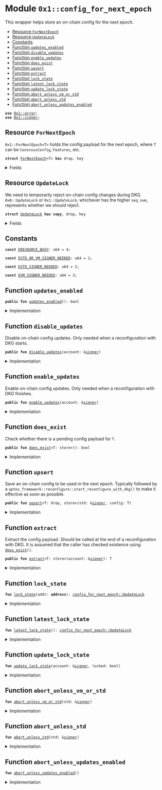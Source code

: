 
<a name="0x1_config_for_next_epoch"></a>

# Module `0x1::config_for_next_epoch`

This wrapper helps store an on-chain config for the next epoch.


-  [Resource `ForNextEpoch`](#0x1_config_for_next_epoch_ForNextEpoch)
-  [Resource `UpdateLock`](#0x1_config_for_next_epoch_UpdateLock)
-  [Constants](#@Constants_0)
-  [Function `updates_enabled`](#0x1_config_for_next_epoch_updates_enabled)
-  [Function `disable_updates`](#0x1_config_for_next_epoch_disable_updates)
-  [Function `enable_updates`](#0x1_config_for_next_epoch_enable_updates)
-  [Function `does_exist`](#0x1_config_for_next_epoch_does_exist)
-  [Function `upsert`](#0x1_config_for_next_epoch_upsert)
-  [Function `extract`](#0x1_config_for_next_epoch_extract)
-  [Function `lock_state`](#0x1_config_for_next_epoch_lock_state)
-  [Function `latest_lock_state`](#0x1_config_for_next_epoch_latest_lock_state)
-  [Function `update_lock_state`](#0x1_config_for_next_epoch_update_lock_state)
-  [Function `abort_unless_vm_or_std`](#0x1_config_for_next_epoch_abort_unless_vm_or_std)
-  [Function `abort_unless_std`](#0x1_config_for_next_epoch_abort_unless_std)
-  [Function `abort_unless_updates_enabled`](#0x1_config_for_next_epoch_abort_unless_updates_enabled)


<pre><code><b>use</b> <a href="error.md#0x1_error">0x1::error</a>;
<b>use</b> <a href="signer.md#0x1_signer">0x1::signer</a>;
</code></pre>



<a name="0x1_config_for_next_epoch_ForNextEpoch"></a>

## Resource `ForNextEpoch`

<code>0x1::ForNextEpoch&lt;T&gt;</code> holds the config payload for the next epoch, where <code>T</code> can be <code>ConsnsusConfig</code>, <code>Features</code>, etc.


<pre><code><b>struct</b> <a href="config_for_next_epoch.md#0x1_config_for_next_epoch_ForNextEpoch">ForNextEpoch</a>&lt;T&gt; <b>has</b> drop, key
</code></pre>



<details>
<summary>Fields</summary>


<dl>
<dt>
<code>payload: T</code>
</dt>
<dd>

</dd>
</dl>


</details>

<a name="0x1_config_for_next_epoch_UpdateLock"></a>

## Resource `UpdateLock`

We need to temporarily reject on-chain config changes during DKG.
<code>0x0::UpdateLock</code> or <code>0x1::UpdateLock</code>, whichever has the higher <code>seq_num</code>, represents whether we should reject.


<pre><code><b>struct</b> <a href="config_for_next_epoch.md#0x1_config_for_next_epoch_UpdateLock">UpdateLock</a> <b>has</b> <b>copy</b>, drop, key
</code></pre>



<details>
<summary>Fields</summary>


<dl>
<dt>
<code>seq_num: u64</code>
</dt>
<dd>

</dd>
<dt>
<code>locked: bool</code>
</dt>
<dd>

</dd>
</dl>


</details>

<a name="@Constants_0"></a>

## Constants


<a name="0x1_config_for_next_epoch_ERESOURCE_BUSY"></a>



<pre><code><b>const</b> <a href="config_for_next_epoch.md#0x1_config_for_next_epoch_ERESOURCE_BUSY">ERESOURCE_BUSY</a>: u64 = 4;
</code></pre>



<a name="0x1_config_for_next_epoch_ESTD_OR_VM_SIGNER_NEEDED"></a>



<pre><code><b>const</b> <a href="config_for_next_epoch.md#0x1_config_for_next_epoch_ESTD_OR_VM_SIGNER_NEEDED">ESTD_OR_VM_SIGNER_NEEDED</a>: u64 = 1;
</code></pre>



<a name="0x1_config_for_next_epoch_ESTD_SIGNER_NEEDED"></a>



<pre><code><b>const</b> <a href="config_for_next_epoch.md#0x1_config_for_next_epoch_ESTD_SIGNER_NEEDED">ESTD_SIGNER_NEEDED</a>: u64 = 2;
</code></pre>



<a name="0x1_config_for_next_epoch_EVM_SIGNER_NEEDED"></a>



<pre><code><b>const</b> <a href="config_for_next_epoch.md#0x1_config_for_next_epoch_EVM_SIGNER_NEEDED">EVM_SIGNER_NEEDED</a>: u64 = 3;
</code></pre>



<a name="0x1_config_for_next_epoch_updates_enabled"></a>

## Function `updates_enabled`



<pre><code><b>public</b> <b>fun</b> <a href="config_for_next_epoch.md#0x1_config_for_next_epoch_updates_enabled">updates_enabled</a>(): bool
</code></pre>



<details>
<summary>Implementation</summary>


<pre><code><b>public</b> <b>fun</b> <a href="config_for_next_epoch.md#0x1_config_for_next_epoch_updates_enabled">updates_enabled</a>(): bool <b>acquires</b> <a href="config_for_next_epoch.md#0x1_config_for_next_epoch_UpdateLock">UpdateLock</a> {
    !<a href="config_for_next_epoch.md#0x1_config_for_next_epoch_latest_lock_state">latest_lock_state</a>().locked
}
</code></pre>



</details>

<a name="0x1_config_for_next_epoch_disable_updates"></a>

## Function `disable_updates`

Disable on-chain config updates. Only needed when a reconfiguration with DKG starts.


<pre><code><b>public</b> <b>fun</b> <a href="config_for_next_epoch.md#0x1_config_for_next_epoch_disable_updates">disable_updates</a>(account: &<a href="signer.md#0x1_signer">signer</a>)
</code></pre>



<details>
<summary>Implementation</summary>


<pre><code><b>public</b> <b>fun</b> <a href="config_for_next_epoch.md#0x1_config_for_next_epoch_disable_updates">disable_updates</a>(account: &<a href="signer.md#0x1_signer">signer</a>) <b>acquires</b> <a href="config_for_next_epoch.md#0x1_config_for_next_epoch_UpdateLock">UpdateLock</a> {
    <a href="config_for_next_epoch.md#0x1_config_for_next_epoch_update_lock_state">update_lock_state</a>(account, <b>true</b>);
}
</code></pre>



</details>

<a name="0x1_config_for_next_epoch_enable_updates"></a>

## Function `enable_updates`

Enable on-chain config updates. Only needed when a reconfiguration with DKG finishes.


<pre><code><b>public</b> <b>fun</b> <a href="config_for_next_epoch.md#0x1_config_for_next_epoch_enable_updates">enable_updates</a>(account: &<a href="signer.md#0x1_signer">signer</a>)
</code></pre>



<details>
<summary>Implementation</summary>


<pre><code><b>public</b> <b>fun</b> <a href="config_for_next_epoch.md#0x1_config_for_next_epoch_enable_updates">enable_updates</a>(account: &<a href="signer.md#0x1_signer">signer</a>) <b>acquires</b> <a href="config_for_next_epoch.md#0x1_config_for_next_epoch_UpdateLock">UpdateLock</a> {
    <a href="config_for_next_epoch.md#0x1_config_for_next_epoch_update_lock_state">update_lock_state</a>(account, <b>false</b>);
}
</code></pre>



</details>

<a name="0x1_config_for_next_epoch_does_exist"></a>

## Function `does_exist`

Check whether there is a pending config payload for <code>T</code>.


<pre><code><b>public</b> <b>fun</b> <a href="config_for_next_epoch.md#0x1_config_for_next_epoch_does_exist">does_exist</a>&lt;T: store&gt;(): bool
</code></pre>



<details>
<summary>Implementation</summary>


<pre><code><b>public</b> <b>fun</b> <a href="config_for_next_epoch.md#0x1_config_for_next_epoch_does_exist">does_exist</a>&lt;T: store&gt;(): bool {
    <b>exists</b>&lt;<a href="config_for_next_epoch.md#0x1_config_for_next_epoch_ForNextEpoch">ForNextEpoch</a>&lt;T&gt;&gt;(@std)
}
</code></pre>



</details>

<a name="0x1_config_for_next_epoch_upsert"></a>

## Function `upsert`

Save an on-chain config to be used in the next epoch.
Typically followed by a <code>aptos_framework::reconfigure::start_reconfigure_with_dkg()</code> to make it effective as soon as possible.


<pre><code><b>public</b> <b>fun</b> <a href="config_for_next_epoch.md#0x1_config_for_next_epoch_upsert">upsert</a>&lt;T: drop, store&gt;(std: &<a href="signer.md#0x1_signer">signer</a>, config: T)
</code></pre>



<details>
<summary>Implementation</summary>


<pre><code><b>public</b> <b>fun</b> <a href="config_for_next_epoch.md#0x1_config_for_next_epoch_upsert">upsert</a>&lt;T: drop + store&gt;(std: &<a href="signer.md#0x1_signer">signer</a>, config: T) <b>acquires</b> <a href="config_for_next_epoch.md#0x1_config_for_next_epoch_ForNextEpoch">ForNextEpoch</a>, <a href="config_for_next_epoch.md#0x1_config_for_next_epoch_UpdateLock">UpdateLock</a> {
    <a href="config_for_next_epoch.md#0x1_config_for_next_epoch_abort_unless_std">abort_unless_std</a>(std);
    <a href="config_for_next_epoch.md#0x1_config_for_next_epoch_abort_unless_updates_enabled">abort_unless_updates_enabled</a>();
    <b>if</b> (<b>exists</b>&lt;<a href="config_for_next_epoch.md#0x1_config_for_next_epoch_ForNextEpoch">ForNextEpoch</a>&lt;T&gt;&gt;(@std)) {
        <b>move_from</b>&lt;<a href="config_for_next_epoch.md#0x1_config_for_next_epoch_ForNextEpoch">ForNextEpoch</a>&lt;T&gt;&gt;(@std);
    };
    <b>move_to</b>(std, <a href="config_for_next_epoch.md#0x1_config_for_next_epoch_ForNextEpoch">ForNextEpoch</a> { payload: config });
}
</code></pre>



</details>

<a name="0x1_config_for_next_epoch_extract"></a>

## Function `extract`

Extract the config payload. Should be called at the end of a reconfiguration with DKG.
It is assumed that the caller has checked existence using <code><a href="config_for_next_epoch.md#0x1_config_for_next_epoch_does_exist">does_exist</a>()</code>.


<pre><code><b>public</b> <b>fun</b> <a href="config_for_next_epoch.md#0x1_config_for_next_epoch_extract">extract</a>&lt;T: store&gt;(account: &<a href="signer.md#0x1_signer">signer</a>): T
</code></pre>



<details>
<summary>Implementation</summary>


<pre><code><b>public</b> <b>fun</b> <a href="config_for_next_epoch.md#0x1_config_for_next_epoch_extract">extract</a>&lt;T: store&gt;(account: &<a href="signer.md#0x1_signer">signer</a>): T <b>acquires</b> <a href="config_for_next_epoch.md#0x1_config_for_next_epoch_ForNextEpoch">ForNextEpoch</a>, <a href="config_for_next_epoch.md#0x1_config_for_next_epoch_UpdateLock">UpdateLock</a> {
    <a href="config_for_next_epoch.md#0x1_config_for_next_epoch_abort_unless_vm_or_std">abort_unless_vm_or_std</a>(account);
    <a href="config_for_next_epoch.md#0x1_config_for_next_epoch_abort_unless_updates_enabled">abort_unless_updates_enabled</a>();
    <b>let</b> <a href="config_for_next_epoch.md#0x1_config_for_next_epoch_ForNextEpoch">ForNextEpoch</a>&lt;T&gt; { payload } = <b>move_from</b>&lt;<a href="config_for_next_epoch.md#0x1_config_for_next_epoch_ForNextEpoch">ForNextEpoch</a>&lt;T&gt;&gt;(@std);
    payload
}
</code></pre>



</details>

<a name="0x1_config_for_next_epoch_lock_state"></a>

## Function `lock_state`



<pre><code><b>fun</b> <a href="config_for_next_epoch.md#0x1_config_for_next_epoch_lock_state">lock_state</a>(addr: <b>address</b>): <a href="config_for_next_epoch.md#0x1_config_for_next_epoch_UpdateLock">config_for_next_epoch::UpdateLock</a>
</code></pre>



<details>
<summary>Implementation</summary>


<pre><code><b>fun</b> <a href="config_for_next_epoch.md#0x1_config_for_next_epoch_lock_state">lock_state</a>(addr: <b>address</b>): <a href="config_for_next_epoch.md#0x1_config_for_next_epoch_UpdateLock">UpdateLock</a> <b>acquires</b> <a href="config_for_next_epoch.md#0x1_config_for_next_epoch_UpdateLock">UpdateLock</a> {
    <b>if</b> (<b>exists</b>&lt;<a href="config_for_next_epoch.md#0x1_config_for_next_epoch_UpdateLock">UpdateLock</a>&gt;(addr)) {
        *<b>borrow_global</b>&lt;<a href="config_for_next_epoch.md#0x1_config_for_next_epoch_UpdateLock">UpdateLock</a>&gt;(addr)
    } <b>else</b> {
        <a href="config_for_next_epoch.md#0x1_config_for_next_epoch_UpdateLock">UpdateLock</a> {
            seq_num: 0,
            locked: <b>false</b>,
        }
    }
}
</code></pre>



</details>

<a name="0x1_config_for_next_epoch_latest_lock_state"></a>

## Function `latest_lock_state`



<pre><code><b>fun</b> <a href="config_for_next_epoch.md#0x1_config_for_next_epoch_latest_lock_state">latest_lock_state</a>(): <a href="config_for_next_epoch.md#0x1_config_for_next_epoch_UpdateLock">config_for_next_epoch::UpdateLock</a>
</code></pre>



<details>
<summary>Implementation</summary>


<pre><code><b>fun</b> <a href="config_for_next_epoch.md#0x1_config_for_next_epoch_latest_lock_state">latest_lock_state</a>(): <a href="config_for_next_epoch.md#0x1_config_for_next_epoch_UpdateLock">UpdateLock</a> <b>acquires</b> <a href="config_for_next_epoch.md#0x1_config_for_next_epoch_UpdateLock">UpdateLock</a> {
    <b>let</b> state_0 = <a href="config_for_next_epoch.md#0x1_config_for_next_epoch_lock_state">lock_state</a>(@vm);
    <b>let</b> state_1 = <a href="config_for_next_epoch.md#0x1_config_for_next_epoch_lock_state">lock_state</a>(@std);
    <b>if</b> (state_0.seq_num &gt; state_1.seq_num) {
        state_0
    } <b>else</b> {
        state_1
    }
}
</code></pre>



</details>

<a name="0x1_config_for_next_epoch_update_lock_state"></a>

## Function `update_lock_state`



<pre><code><b>fun</b> <a href="config_for_next_epoch.md#0x1_config_for_next_epoch_update_lock_state">update_lock_state</a>(account: &<a href="signer.md#0x1_signer">signer</a>, locked: bool)
</code></pre>



<details>
<summary>Implementation</summary>


<pre><code><b>fun</b> <a href="config_for_next_epoch.md#0x1_config_for_next_epoch_update_lock_state">update_lock_state</a>(account: &<a href="signer.md#0x1_signer">signer</a>, locked: bool) <b>acquires</b> <a href="config_for_next_epoch.md#0x1_config_for_next_epoch_UpdateLock">UpdateLock</a> {
    <a href="config_for_next_epoch.md#0x1_config_for_next_epoch_abort_unless_vm_or_std">abort_unless_vm_or_std</a>(account);

    <b>let</b> latest_lock_state = <a href="config_for_next_epoch.md#0x1_config_for_next_epoch_latest_lock_state">latest_lock_state</a>();

    <b>if</b> (<b>exists</b>&lt;<a href="config_for_next_epoch.md#0x1_config_for_next_epoch_UpdateLock">UpdateLock</a>&gt;(address_of(account))) {
        <b>move_from</b>&lt;<a href="config_for_next_epoch.md#0x1_config_for_next_epoch_UpdateLock">UpdateLock</a>&gt;(address_of(account));
    };

    <b>let</b> new_state = <a href="config_for_next_epoch.md#0x1_config_for_next_epoch_UpdateLock">UpdateLock</a> {
        seq_num: latest_lock_state.seq_num + 1,
        locked,
    };
    <b>move_to</b>(account, new_state);
}
</code></pre>



</details>

<a name="0x1_config_for_next_epoch_abort_unless_vm_or_std"></a>

## Function `abort_unless_vm_or_std`



<pre><code><b>fun</b> <a href="config_for_next_epoch.md#0x1_config_for_next_epoch_abort_unless_vm_or_std">abort_unless_vm_or_std</a>(std: &<a href="signer.md#0x1_signer">signer</a>)
</code></pre>



<details>
<summary>Implementation</summary>


<pre><code><b>fun</b> <a href="config_for_next_epoch.md#0x1_config_for_next_epoch_abort_unless_vm_or_std">abort_unless_vm_or_std</a>(std: &<a href="signer.md#0x1_signer">signer</a>) {
    <b>let</b> addr = std::signer::address_of(std);
    <b>assert</b>!(addr == @std || addr == @vm, std::error::permission_denied(<a href="config_for_next_epoch.md#0x1_config_for_next_epoch_ESTD_OR_VM_SIGNER_NEEDED">ESTD_OR_VM_SIGNER_NEEDED</a>));
}
</code></pre>



</details>

<a name="0x1_config_for_next_epoch_abort_unless_std"></a>

## Function `abort_unless_std`



<pre><code><b>fun</b> <a href="config_for_next_epoch.md#0x1_config_for_next_epoch_abort_unless_std">abort_unless_std</a>(std: &<a href="signer.md#0x1_signer">signer</a>)
</code></pre>



<details>
<summary>Implementation</summary>


<pre><code><b>fun</b> <a href="config_for_next_epoch.md#0x1_config_for_next_epoch_abort_unless_std">abort_unless_std</a>(std: &<a href="signer.md#0x1_signer">signer</a>) {
    <b>let</b> addr = std::signer::address_of(std);
    <b>assert</b>!(addr == @std, std::error::permission_denied(<a href="config_for_next_epoch.md#0x1_config_for_next_epoch_ESTD_SIGNER_NEEDED">ESTD_SIGNER_NEEDED</a>));
}
</code></pre>



</details>

<a name="0x1_config_for_next_epoch_abort_unless_updates_enabled"></a>

## Function `abort_unless_updates_enabled`



<pre><code><b>fun</b> <a href="config_for_next_epoch.md#0x1_config_for_next_epoch_abort_unless_updates_enabled">abort_unless_updates_enabled</a>()
</code></pre>



<details>
<summary>Implementation</summary>


<pre><code><b>fun</b> <a href="config_for_next_epoch.md#0x1_config_for_next_epoch_abort_unless_updates_enabled">abort_unless_updates_enabled</a>() <b>acquires</b> <a href="config_for_next_epoch.md#0x1_config_for_next_epoch_UpdateLock">UpdateLock</a> {
    <b>assert</b>!(!<a href="config_for_next_epoch.md#0x1_config_for_next_epoch_latest_lock_state">latest_lock_state</a>().locked, std::error::invalid_state(<a href="config_for_next_epoch.md#0x1_config_for_next_epoch_ERESOURCE_BUSY">ERESOURCE_BUSY</a>));
}
</code></pre>



</details>


[move-book]: https://aptos.dev/move/book/SUMMARY
